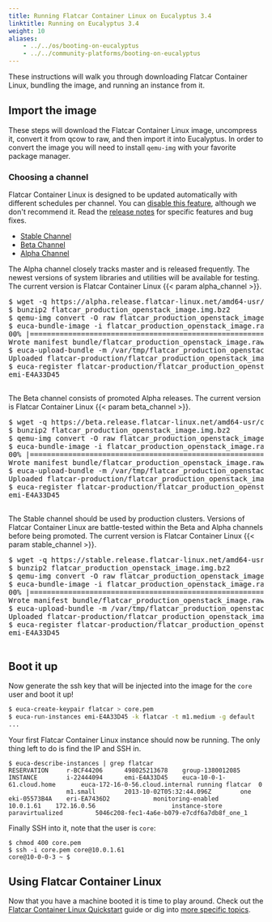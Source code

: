 ```yaml
---
title: Running Flatcar Container Linux on Eucalyptus 3.4
linktitle: Running on Eucalyptus 3.4
weight: 10
aliases:
    - ../../os/booting-on-eucalyptus
    - ../../community-platforms/booting-on-eucalyptus
---
```


These instructions will walk you through downloading Flatcar Container Linux, bundling the image, and running an instance from it.

## Import the image

These steps will download the Flatcar Container Linux image, uncompress it, convert it from qcow to raw, and then import it into Eucalyptus. In order to convert the image you will need to install `qemu-img` with your favorite package manager.

### Choosing a channel

Flatcar Container Linux is designed to be updated automatically with different schedules per channel. You can [disable this feature](update-strategies), although we don't recommend it. Read the [release notes](https://flatcar-linux.org/releases) for specific features and bug fixes.

<div id="eucalyptus-create">
  <ul class="nav nav-tabs">
    <li class="active"><a href="#stable-create" data-toggle="tab">Stable Channel</a></li>
    <li><a href="#beta-create" data-toggle="tab">Beta Channel</a></li>
    <li><a href="#alpha-create" data-toggle="tab">Alpha Channel</a></li>
  </ul>
  <div class="tab-content coreos-docs-image-table">
    <div class="tab-pane" id="alpha-create">
      <p>The Alpha channel closely tracks master and is released frequently. The newest versions of system libraries and utilities will be available for testing. The current version is Flatcar Container Linux {{< param alpha_channel >}}.</p>
      <pre>
$ wget -q https://alpha.release.flatcar-linux.net/amd64-usr/current/flatcar_production_openstack_image.img.bz2
$ bunzip2 flatcar_production_openstack_image.img.bz2
$ qemu-img convert -O raw flatcar_production_openstack_image.img flatcar_production_openstack_image.raw
$ euca-bundle-image -i flatcar_production_openstack_image.raw -r x86_64 -d /var/tmp
00% |====================================================================================================|   5.33 GB  59.60 MB/s Time: 0:01:35
Wrote manifest bundle/flatcar_production_openstack_image.raw.manifest.xml
$ euca-upload-bundle -m /var/tmp/flatcar_production_openstack_image.raw.manifest.xml -b flatcar-production
Uploaded flatcar-production/flatcar_production_openstack_image.raw.manifest.xml
$ euca-register flatcar-production/flatcar_production_openstack_image.raw.manifest.xml --virtualization-type hvm --name "Flatcar Container Linux-Production"
emi-E4A33D45
      </pre>
    </div>
    <div class="tab-pane" id="beta-create">
      <p>The Beta channel consists of promoted Alpha releases. The current version is Flatcar Container Linux {{< param beta_channel >}}.</p>
      <pre>
$ wget -q https://beta.release.flatcar-linux.net/amd64-usr/current/flatcar_production_openstack_image.img.bz2
$ bunzip2 flatcar_production_openstack_image.img.bz2
$ qemu-img convert -O raw flatcar_production_openstack_image.img flatcar_production_openstack_image.raw
$ euca-bundle-image -i flatcar_production_openstack_image.raw -r x86_64 -d /var/tmp
00% |====================================================================================================|   5.33 GB  59.60 MB/s Time: 0:01:35
Wrote manifest bundle/flatcar_production_openstack_image.raw.manifest.xml
$ euca-upload-bundle -m /var/tmp/flatcar_production_openstack_image.raw.manifest.xml -b flatcar-production
Uploaded flatcar-production/flatcar_production_openstack_image.raw.manifest.xml
$ euca-register flatcar-production/flatcar_production_openstack_image.raw.manifest.xml --virtualization-type hvm --name "Flatcar Container Linux-Production"
emi-E4A33D45
      </pre>
    </div>
    <div class="tab-pane active" id="stable-create">
      <p>The Stable channel should be used by production clusters. Versions of Flatcar Container Linux are battle-tested within the Beta and Alpha channels before being promoted. The current version is Flatcar Container Linux {{< param stable_channel >}}.</p>
      <pre>
$ wget -q https://stable.release.flatcar-linux.net/amd64-usr/current/flatcar_production_openstack_image.img.bz2
$ bunzip2 flatcar_production_openstack_image.img.bz2
$ qemu-img convert -O raw flatcar_production_openstack_image.img flatcar_production_openstack_image.raw
$ euca-bundle-image -i flatcar_production_openstack_image.raw -r x86_64 -d /var/tmp
00% |====================================================================================================|   5.33 GB  59.60 MB/s Time: 0:01:35
Wrote manifest bundle/flatcar_production_openstack_image.raw.manifest.xml
$ euca-upload-bundle -m /var/tmp/flatcar_production_openstack_image.raw.manifest.xml -b flatcar-production
Uploaded flatcar-production/flatcar_production_openstack_image.raw.manifest.xml
$ euca-register flatcar-production/flatcar_production_openstack_image.raw.manifest.xml --virtualization-type hvm --name "Flatcar Container Linux-Production"
emi-E4A33D45
      </pre>
    </div>
  </div>
</div>

## Boot it up

Now generate the ssh key that will be injected into the image for the `core` user and boot it up!

```sh
$ euca-create-keypair flatcar > core.pem
$ euca-run-instances emi-E4A33D45 -k flatcar -t m1.medium -g default
...
```

Your first Flatcar Container Linux instance should now be running. The only thing left to do is find the IP and SSH in.

```shell
$ euca-describe-instances | grep flatcar
RESERVATION     r-BCF44206      498025213678    group-1380012085
INSTANCE        i-22444094      emi-E4A33D45    euca-10-0-1-61.cloud.home       euca-172-16-0-56.cloud.internal running flatcar  0
                m1.small        2013-10-02T05:32:44.096Z        one     eki-05573B4A    eri-EA7436D2            monitoring-enabled      10.0.1.61    172.16.0.56                     instance-store                                  paravirtualized         5046c208-fec1-4a6e-b079-e7cdf6a7db8f_one_1

```

Finally SSH into it, note that the user is `core`:

```shell
$ chmod 400 core.pem
$ ssh -i core.pem core@10.0.1.61
core@10-0-0-3 ~ $
```

## Using Flatcar Container Linux

Now that you have a machine booted it is time to play around. Check out the [Flatcar Container Linux Quickstart](quickstart) guide or dig into [more specific topics](https://docs.flatcar-linux.org).
